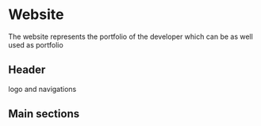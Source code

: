 # Website

The website represents the portfolio of the developer which can be as well used as portfolio

## Header
logo and navigations


## Main sections


